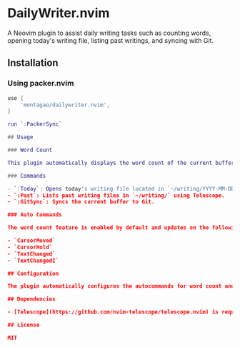 # DailyWriter.nvim

A Neovim plugin to assist daily writing tasks such as counting words, opening today's writing file, listing past writings, and syncing with Git.

## Installation

### Using packer.nvim

```lua
use {
    'montagao/dailywriter.nvim',
}

run `:PackerSync`

## Usage

### Word Count

This plugin automatically displays the word count of the current buffer whenever you move the cursor or change the text.

### Commands

- `:Today`: Opens today's writing file located in `~/writing/YYYY-MM-DD.txt`.
- `:Past`: Lists past writing files in `~/writing/` using Telescope.
- `:GitSync`: Syncs the current buffer to Git.

### Auto Commands

The word count feature is enabled by default and updates on the following events:

- `CursorMoved`
- `CursorHold`
- `TextChanged`
- `TextChangedI`

## Configuration

The plugin automatically configures the autocommands for word count and sets up the `:Today`, `:Past`, and `:GitSync` commands.

## Dependencies

- [Telescope](https://github.com/nvim-telescope/telescope.nvim) is required for the `:Past` command to work.

## License

MIT

